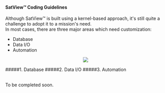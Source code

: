 #### SatView™ Coding Guidelines<br />
Although SatView™ is built using a kernel-based approach, it's still quite a challenge to adopt it to a mission's need.<br />
In most cases, there are three major areas which need customization:
- Database
- Data I/O
- Automation<br />
<p align="center">
  <img src="../Images/SatView™%20Interfaces.png"/>
</p>

#####1. Database
#####2. Data I/O
#####3. Automation

<br />  
To be completed soon.

